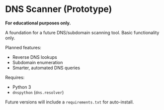 # DNS Scanner (Prototype)

**For educational purposes only.**

A foundation for a future DNS/subdomain scanning tool. Basic functionality only.

Planned features:
- Reverse DNS lookups
- Subdomain enumeration
- Smarter, automated DNS queries

Requires:
- Python 3
- `dnspython` (`dns.resolver`)

Future versions will include a `requirements.txt` for auto-install.
